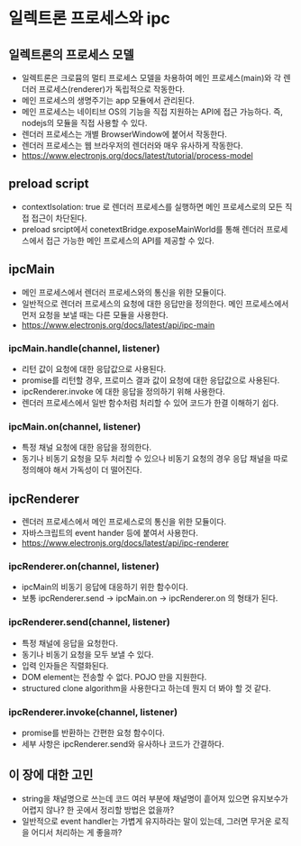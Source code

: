 # 일렉트론 프로세스와 ipc

## 일렉트론의 프로세스 모델
- 일렉트론은 크로뮴의 멀티 프로세스 모델을 차용하여 메인 프로세스(main)와 각 렌더러 프로세스(renderer)가 독립적으로 작동한다.
- 메인 프로세스의 생명주기는 app 모듈에서 관리된다.
- 메인 프로세스는 네이티브 OS의 기능을 직접 지원하는 API에 접근 가능하다. 즉, nodejs의 모듈을 직접 사용할 수 있다.
- 렌더러 프로세스는 개별 BrowserWindow에 붙어서 작동한다.
- 렌더러 프로세스는 웹 브라우저의 렌더러와 매우 유사하게 작동한다.
- https://www.electronjs.org/docs/latest/tutorial/process-model

## preload script
- contextIsolation: true 로 렌더러 프로세스를 실행하면 메인 프로세스로의 모든 직접 접근이 차단된다. 
- preload srcipt에서 conetextBridge.exposeMainWorld를 통해 렌더러 프로세스에서 접근 가능한 메인 프로세스의 API를 제공할 수 있다.

## ipcMain
- 메인 프로세스에서 렌더러 프로세스와의 통신을 위한 모듈이다.
- 일반적으로 렌더러 프로세스의 요청에 대한 응답만을 정의한다. 메인 프로세스에서 먼저 요청을 보낼 때는 다른 모듈을 사용한다.
- https://www.electronjs.org/docs/latest/api/ipc-main
### ipcMain.handle(channel, listener) 
- 리턴 값이 요청에 대한 응답값으로 사용된다. 
- promise를 리턴할 경우, 프로미스 결과 값이 요청에 대한 응답값으로 사용된다.
- ipcRenderer.invoke 에 대한 응답을 정의하기 위해 사용한다.
- 렌더러 프로세스에서 일반 함수처럼 처리할 수 있어 코드가 한결 이해하기 쉽다.
### ipcMain.on(channel, listener) 
- 특정 채널 요청에 대한 응답을 정의한다.
- 동기나 비동기 요청을 모두 처리할 수 있으나 비동기 요청의 경우 응답 채널을 따로 정의해야 해서 가독성이 더 떨어진다.

## ipcRenderer
- 렌더러 프로세스에서 메인 프로세스로의 통신을 위한 모듈이다.
- 자바스크립트의 event hander 등에 붙여서 사용한다.
- https://www.electronjs.org/docs/latest/api/ipc-renderer
### ipcRenderer.on(channel, listener)
- ipcMain의 비동기 응답에 대응하기 위한 함수이다.
- 보통 ipcRenderer.send -> ipcMain.on -> ipcRenderer.on 의 형태가 된다.
### ipcRenderer.send(channel, listener)
- 특정 채널에 응답을 요청한다.
- 동기나 비동기 요청을 모두 보낼 수 있다.
- 입력 인자들은 직렬화된다.
- DOM element는 전송할 수 없다. POJO 만을 지원한다.
- structured clone algorithm을 사용한다고 하는데 뭔지 더 봐야 할 것 같다.
### ipcRenderer.invoke(channel, listener)
- promise를 반환하는 간편한 요청 함수이다.
- 세부 사항은 ipcRenderer.send와 유사하나 코드가 간결하다.

## 이 장에 대한 고민
- string을 채널명으로 쓰는데 코드 여러 부분에 채널명이 흩어져 있으면 유지보수가 어렵지 않나? 한 곳에서 정리할 방법은 없을까?
- 일반적으로 event handler는 가볍게 유지하라는 말이 있는데, 그러면 무거운 로직을 어디서 처리하는 게 좋을까?

